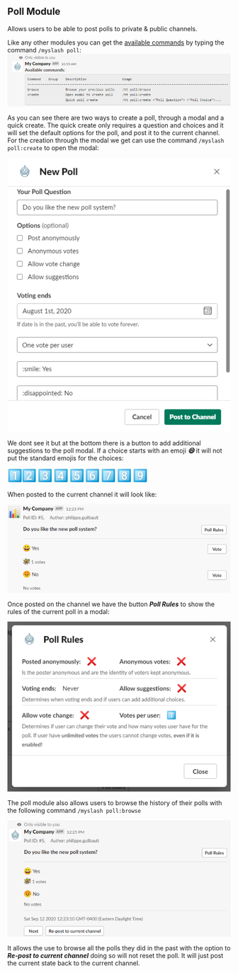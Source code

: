 ## Poll Module
Allows users to be able to post polls to private & public channels.

Like any other modules you can get the [available commands](../../middlewares/README.md) by typing the command
`/myslash poll`:
![Poll Commands](../../../.github/images/poll-slash-cmd.png)

As you can see there are two ways to create a poll, through a modal and a quick create.
The quick create only requires a question and choices and it will set the default options for the poll,
and post it to the current channel. For the creation through the modal we get
can use the command `/myslash poll:create` to open the modal:

![Poll Create Modal](../../../.github/images/poll-modal-create.png)

We dont see it but at the bottom there is a button to add additional suggestions to the poll modal.
If a choice starts with an emoji **_:smile:_** it will not put the standard emojis for the choices:

![Poll Choice Numbers](../../../.github/images/poll-choice-numbers.png)

When posted to the current channel it will look like:

![Channel Poll](../../../.github/images/poll-posted.png)

Once posted on the channel we have the button **_Poll Rules_** to show the rules of the
current poll in a modal:

![Poll Rules](../../../.github/images/poll-rules.png)

The poll module also allows users to browse the history of their polls with the following
command `/myslash poll:browse`

![Poll Rules](../../../.github/images/poll-browse.png)

It allows the use to browse all the polls they did in the past with the option to **_Re-post to current channel_** doing so will not reset the
poll. It will just post the current state back to the current channel.
